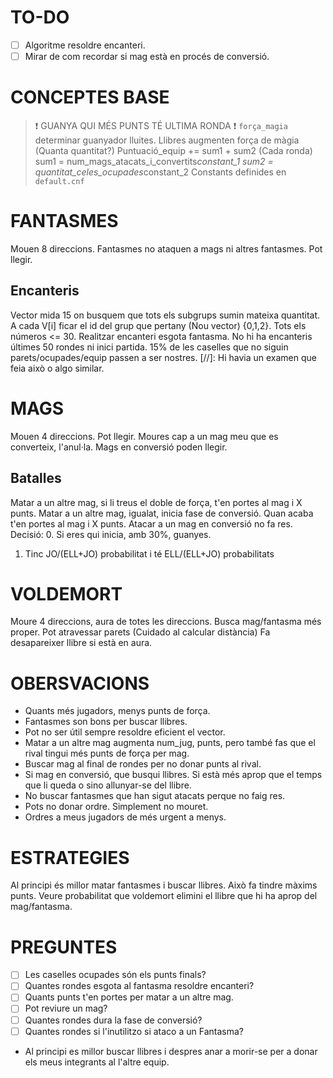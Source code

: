 # TO-DO
- [ ] Algoritme resoldre encanteri.
- [ ] Mirar de com recordar si mag està en procés de conversió.

# CONCEPTES BASE
> ❗ GUANYA QUI MÉS PUNTS TÉ ULTIMA RONDA ❗
``força_magia`` determinar guanyador lluites.
Llibres augmenten força de màgia (Quanta quantitat?)
Puntuació_equip += sum1 + sum2 (Cada ronda) 
sum1 = num_mags_atacats_i_convertits*constant_1
sum2 = quantitat_celes_ocupades*constant_2
Constants definides en `default.cnf`

# FANTASMES
Mouen 8 direccions.
Fantasmes no ataquen a mags ni altres fantasmes.
Pot llegir.

## Encanteris
Vector mida 15 on busquem que tots els subgrups sumin mateixa quantitat.
A cada V[i] ficar el id del grup que pertany (Nou vector) {0,1,2}.
Tots els números <= 30.
Realitzar encanteri esgota fantasma. 
No hi ha encanteris últimes 50 rondes ni inici partida.
15% de les caselles que no siguin parets/ocupades/equip passen a ser nostres.
[//]: Hi havia un examen que feia això o algo similar.

# MAGS
Mouen 4 direccions.
Pot llegir.
Moures cap a un mag meu que es converteix, l'anul·la.
Mags en conversió poden llegir.

## Batalles
Matar a un altre mag, si li treus el doble de força, t'en portes al mag i X punts.
Matar a un altre mag, igualat, inicia fase de conversió. Quan acaba t'en portes al mag i X punts.
Atacar a un mag en conversió no fa res.
Decisió:
0. Si eres qui inicia, amb 30%, guanyes.
1. Tinc JO/(ELL+JO) probabilitat i té ELL/(ELL+JO) probabilitats

# VOLDEMORT
Moure 4 direccions, aura de totes les direccions.
Busca mag/fantasma més proper.
Pot atravessar parets (Cuidado al calcular distància)
Fa desapareixer llibre si està en aura.

# OBERSVACIONS
- Quants més jugadors, menys punts de força.
- Fantasmes son bons per buscar llibres.
- Pot no ser útil sempre resoldre eficient el vector.
- Matar a un altre mag augmenta num_jug, punts, pero també fas que el rival tingui més punts de força per mag.
- Buscar mag al final de rondes per no donar punts al rival.
- Si mag en conversió, que busqui llibres. Si està més aprop que el temps que li queda o sino allunyar-se del llibre.
- No buscar fantasmes que han sigut atacats perque no faig res.
- Pots no donar ordre. Simplement no mouret.
- Ordres a meus jugadors de més urgent a menys.

# ESTRATEGIES
Al principi és millor matar fantasmes i buscar llibres. Això fa tindre màxims punts.
Veure probabilitat que voldemort elimini el llibre que hi ha aprop del mag/fantasma.

# PREGUNTES
- [ ] Les caselles ocupades són els punts finals?
- [ ] Quantes rondes esgota al fantasma resoldre encanteri?
- [ ] Quants punts t'en portes per matar a un altre mag.
- [ ] Pot reviure un mag?
- [ ] Quantes rondes dura la fase de conversió?
- [ ] Quantes rondes si l'inutilitzo si ataco a un Fantasma?

- Al principi es millor buscar llibres i despres anar a morir-se per a donar els meus integrants al l'altre equip.